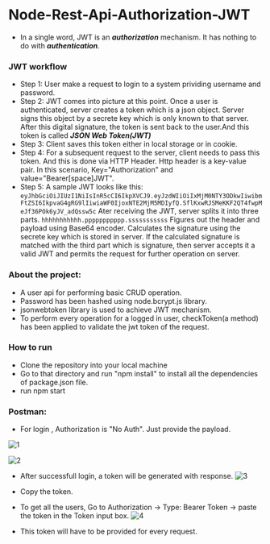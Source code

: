 # Node-Rest-Api-Authorization-JWT
* In a single word, JWT is an ***authorization*** mechanism. It has nothing to do with ***authentication***.
### JWT workflow
* Step 1: User make a request to login to a system prividing username and password.
* Step 2: JWT comes into picture at this point. Once a user is authenticated, server creates a token which is a json object.
Server signs this object by a secrete key which is only known to that server. After this digital signature, the token is sent back to the user.And this token is called ***JSON Web Token(JWT)***
* Step 3: Client saves this token either in local storage or in cookie.
* Step 4: For a subsequent request to the server, client needs to pass this token. And this is done via HTTP Header. Http header is a key-value pair. In this scenario, Key="Authorization" and value="Bearer[space]JWT".
* Step 5: A sample JWT looks like this:
  ` eyJhbGciOiJIUzI1NiIsInR5cCI6IkpXVCJ9.eyJzdWIiOiIxMjM0NTY3ODkwIiwibmFtZSI6IkpvaG4gRG9lIiwiaWF0IjoxNTE2MjM5MDIyfQ.SflKxwRJSMeKKF2QT4fwpMeJf36POk6yJV_adQssw5c ` 
  Ater receiving the JWT, server splits it into three parts. 
`hhhhhhhhhhh.ppppppppppp.sssssssssss`
Figures out the header and payload using Base64 encoder. Calculates the signature using the secrete key which is stored in server. If the calculated signature is matched with the third part which is signature, then server accepts it a valid JWT and permits the request for further operation on server.

### About the project:
* A user api for performing basic CRUD operation. 
* Password has been hashed using node.bcrypt.js library.
* jsonwebtoken library is used to achieve JWT mechanism.
* To perform every operation for a logged in user, checkToken(a method) has been applied to validate the jwt token of the request.

### How to run
* Clone the repository into your local machine
* Go to that directory and run "npm install" to install all the dependencies of package.json file.
* run npm start

### Postman:
* For login , Authorization is "No Auth". Just provide the payload.

![1](https://user-images.githubusercontent.com/36560845/81981330-f9760480-9651-11ea-8ec8-6581cc83cb88.png)

![2](https://user-images.githubusercontent.com/36560845/81981358-03980300-9652-11ea-8a5d-787a85cb2125.png)
* After successfull login, a token will be generated with response.
![3](https://user-images.githubusercontent.com/36560845/81981369-07c42080-9652-11ea-8d7e-b1f6369a0dd1.png)
* Copy the token.
* To get all the users, Go to Authorization -> Type: Bearer Token -> paste the token in the Token input box.
![4](https://user-images.githubusercontent.com/36560845/81981385-0bf03e00-9652-11ea-8579-efbcd9c9dad9.png)

* This token will have to be provided for every request.
